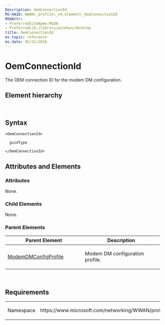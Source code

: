 ```yaml
---
Description: OemConnectionId
MS-HAID: WWAN\_profile\_v4.element\_OemConnectionId
MSHAttr:
- PreferredSiteName:MSDN
- PreferredLib:/library/windows/desktop
title: OemConnectionId
ms.topic: reference
ms.date: 05/31/2018
---
```


# <span id="WWAN_profile_v4.element_OemConnectionId"></span>OemConnectionId

The OEM connection ID for the modem DM configuration.

## Element hierarchy

[<ModemDMConfigProfile>](element-modemdmconfigprofile.md)  
**<OemConnectionId>**

## Syntax

``` syntax
<OemConnectionId>

  guidType

</OemConnectionId>
```

## <span id="Attributes_and_Elements"></span><span id="attributes_and_elements"></span><span id="ATTRIBUTES_AND_ELEMENTS"></span>Attributes and Elements

### <span id="attributes"></span><span id="ATTRIBUTES"></span>Attributes

None.

### <span id="Child_Elements"></span><span id="child_elements"></span><span id="CHILD_ELEMENTS"></span>Child Elements

None.

### <span id="parent_elements"></span><span id="PARENT_ELEMENTS"></span>Parent Elements

<table>
<colgroup>
<col style="width: 50%" />
<col style="width: 50%" />
</colgroup>
<thead>
<tr class="header">
<th>Parent Element</th>
<th>Description</th>
</tr>
</thead>
<tbody>
<tr class="odd">
<td><a href="element-modemdmconfigprofile.md">ModemDMConfigProfile</a></td>
<td><p>Modem DM configuration profile.</p></td>
</tr>
</tbody>
</table>

 

## Requirements

<table>
<colgroup>
<col style="width: 50%" />
<col style="width: 50%" />
</colgroup>
<tbody>
<tr class="odd">
<td><p>Namespace</p></td>
<td><p>https://www.microsoft.com/networking/WWAN/profile/v4</p></td>
</tr>
</tbody>
</table>

 

 



